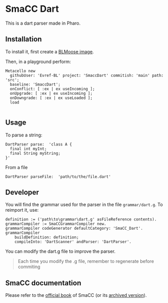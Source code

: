 # SmaCC Dart

This is a dart parser made in Pharo.

## Installation

To install it, first create a [BLMoose image](https://gitlab.forge.berger-levrault.com/bl-drit/bl-moose/bl-moose).

Then, in a playground perform:

```st
Metacello new
  githubUser: 'Evref-BL' project: 'SmaccDart' commitish: 'main' path: 'src';
  baseline: 'SmaccDart';
  onConflict: [ :ex | ex useIncoming ];
  onUpgrade: [ :ex | ex useIncoming ];
  onDowngrade: [ :ex | ex useLoaded ];
  load
  
```

## Usage

To parse a string: 

```st
DartParser parse:  'class A {
  final int myInt;
  final String myString;
}'
```

From a file

```st
DartParser parseFile:  'path/to/the/file.dart'
```

## Developer

You will find the grammar used for the parser in the file `grammar/dart.g`.
To reimport it, use:

```st
definition := ('path\to\grammar\dart.g' asFileReference contents).
grammarCompiler := SmaCCGrammarCompiler new.
grammarCompiler codeGenerator defaultCategory: 'SmaCC_Dart'.
grammarCompiler
	buildDefinition: definition;
	compileInto: 'DartScanner' andParser: 'DartParser'.
```

You can modify the dart.g file to improve the parser.

> Each time you modify the .g file, remember to regenerate before commiting

## SmaCC documentation

Please refer to the [official book](http://books.pharo.org/booklet-Smacc/html/Chapters/Smacc/SmaccDirectives.html) of SmaCC (or its [archived version](https://web.archive.org/web/20210925202114/http://books.pharo.org/booklet-Smacc/html/Chapters/Smacc/SmaccDirectives.html)).

